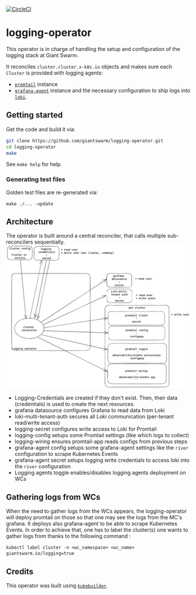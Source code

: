 [![CircleCI](https://dl.circleci.com/status-badge/img/gh/giantswarm/logging-operator/tree/main.svg?style=svg)](https://dl.circleci.com/status-badge/redirect/gh/giantswarm/logging-operator/tree/main)

# logging-operator

This operator is in charge of handling the setup and configuration of the logging stack at Giant Swarm.

It reconciles `cluster.cluster.x-k8s.io` objects and makes sure each `Cluster` is provided with logging agents:
- [`promtail`](https://github.com/giantswarm/promtail-app) instance
- [`grafana-agent`](https://github.com/giantswarm/grafana-agent-app) instance
and the necessary configuration to ship logs into [`loki`](https://github.com/giantswarm/loki-app).

## Getting started

Get the code and build it via:

```bash
git clone https://github.com/giantswarm/logging-operator.git
cd logging-operator
make
```

See `make help` for help.

### Generating test files

Golden test files are re-generated via:
```
make ./... -update
```

## Architecture

The operator is built around a central reconciler, that calls multiple sub-reconcilers sequentially.
![image](images/logging-operator-architecture.png)

* Logging-Credentials are created if they don't exist. Then, their data (credentials) is used to create the next resources.
* grafana datasource configures Grafana to read data from Loki
* loki-multi-tenant-auth secures all Loki communication (per-tenant read/write access)
* logging-secret configures write access to Loki for Promtail
* logging-config setups some Promtail settings (like which logs to collect)
* logging-wiring ensures promtail-app reads configs from previous steps
* grafana-agent config setups some grafana-agent settings like the `river` configuration to scrape Kubernetes Events
* grafana-agent secret setups logging write credentials to access loki into the `river` configuration
* Logging agents toggle enables/disables logging agents deployment on WCs

## Gathering logs from WCs

When the need to gather logs from the WCs appears, the logging-operator will deploy promtail on those so that one may see the logs from the MC's grafana. It deploys also grafana-agent to be able to scrape Kubernetes Events.
In order to achieve that, one has to label the cluster(s) one wants to gather logs from thanks to the following command :
```
kubectl label cluster -n <wc_namespace> <wc_name> giantswarm.io/logging=true
```

## Credits

This operator was built using [`kubebuilder`](https://book.kubebuilder.io/quick-start.html).
